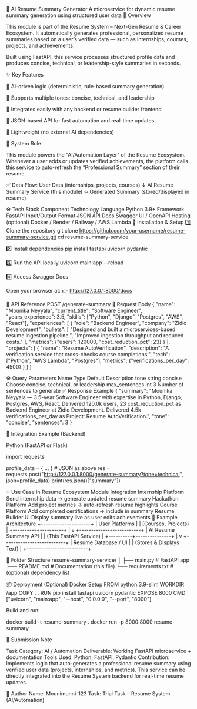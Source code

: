🧠 AI Resume Summary Generator
A microservice for dynamic resume summary generation using structured user data
🚀 Overview

This module is part of the Resume System – Next-Gen Resume & Career Ecosystem.
It automatically generates professional, personalized resume summaries based on a user’s verified data — such as internships, courses, projects, and achievements.

Built using FastAPI, this service processes structured profile data and produces concise, technical, or leadership-style summaries in seconds.

✨ Key Features

🔹 AI-driven logic (deterministic, rule-based summary generation)

🔹 Supports multiple tones: concise, technical, and leadership

🔹 Integrates easily with any backend or resume builder frontend

🔹 JSON-based API for fast automation and real-time updates

🔹 Lightweight (no external AI dependencies)

🧩 System Role

This module powers the “AI/Automation Layer” of the Resume Ecosystem.
Whenever a user adds or updates verified achievements, the platform calls this service to auto-refresh the “Professional Summary” section of their resume.

✅ Data Flow:
User Data (internships, projects, courses)
        ↓
AI Resume Summary Service (this module)
        ↓
Generated Summary (stored/displayed in resume)

⚙️ Tech Stack
Component	Technology
Language	Python 3.9+
Framework	FastAPI
Input/Output Format	JSON
API Docs	Swagger UI / OpenAPI
Hosting (optional)	Docker / Render / Railway / AWS Lambda
🧰 Installation & Setup
1️⃣ Clone the repository
git clone https://github.com/your-username/resume-summary-service.git
cd resume-summary-service

2️⃣ Install dependencies
pip install fastapi uvicorn pydantic

3️⃣ Run the API locally
uvicorn main:app --reload

4️⃣ Access Swagger Docs

Open your browser at:
👉 http://127.0.0.1:8000/docs

🔗 API Reference
POST /generate-summary
🧾 Request Body
{
  "name": "Mounika Neyyala",
  "current_title": "Software Engineer",
  "years_experience": 3.5,
  "skills": ["Python", "Django", "Postgres", "AWS", "React"],
  "experiences": [
    {
      "role": "Backend Engineer",
      "company": "Zidio Development",
      "bullets": [
        "Designed and built a microservices-based resume ingestion pipeline.",
        "Improved ingestion throughput and reduced costs."
      ],
      "metrics": {"users": 120000, "cost_reduction_pct": 23}
    }
  ],
  "projects": [
    {
      "name": "Resume AutoVerification",
      "description": "A verification service that cross-checks course completions.",
      "tech": ["Python", "AWS Lambda", "Postgres"],
      "metrics": {"verifications_per_day": 4500}
    }
  ]
}

⚙️ Query Parameters
Name	Type	Default	Description
tone	string	concise	Choose concise, technical, or leadership
max_sentences	int	3	Number of sentences to generate
✅ Response Example
{
  "summary": "Mounika Neyyala — 3.5-year Software Engineer with expertise in Python, Django, Postgres, AWS, React. Delivered 120.0k users, 23 cost_reduction_pct as Backend Engineer at Zidio Development. Delivered 4.5k verifications_per_day as Project: Resume AutoVerification.",
  "tone": "concise",
  "sentences": 3
}

🧩 Integration Example (Backend)

Python (FastAPI or Flask)

import requests

profile_data = { ... }  # JSON as above
res = requests.post("http://127.0.0.1:8000/generate-summary?tone=technical", json=profile_data)
print(res.json()["summary"])

💡 Use Case in Resume Ecosystem
Module	Integration
Internship Platform	Send internship data → generate updated resume summary
Hackathon Platform	Add project metrics → auto-refresh resume highlights
Course Platform	Add completed certifications → include in summary
Resume Builder UI	Display summary live as user edits achievements
🧩 Example Architecture
+---------------------+
| User Platforms      |
| (Courses, Projects) |
+----------+----------+
           |
           v
+--------------------------+
| AI Resume Summary API    |
| (This FastAPI Service)   |
+----------+---------------+
           |
           v
+--------------------------+
| Resume Database / UI     |
| (Stores & Displays Text) |
+--------------------------+

🧱 Folder Structure
resume-summary-service/
│
├── main.py              # FastAPI app
├── README.md            # Documentation (this file)
└── requirements.txt     # (optional) dependency list

📦 Deployment (Optional)
Docker Setup
FROM python:3.9-slim
WORKDIR /app
COPY . .
RUN pip install fastapi uvicorn pydantic
EXPOSE 8000
CMD ["uvicorn", "main:app", "--host", "0.0.0.0", "--port", "8000"]


Build and run:

docker build -t resume-summary .
docker run -p 8000:8000 resume-summary

📑 Submission Note

Task Category: AI / Automation
Deliverable: Working FastAPI microservice + documentation
Tools Used: Python, FastAPI, Pydantic
Contribution:
Implements logic that auto-generates a professional resume summary using verified user data (projects, internships, and metrics).
This service can be directly integrated into the Resume System backend for real-time resume updates.

👤 Author
Name: Mounimunni-123
Task: Trial Task – Resume System (AI/Automation)
